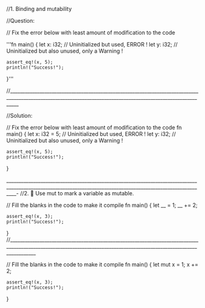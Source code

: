 //1. Binding and mutability

//Question:

// Fix the error below with least amount of modification to the code

'''fn main() {
    let x: i32; // Uninitialized but used, ERROR !
    let y: i32; // Uninitialized but also unused, only a Warning !

    assert_eq!(x, 5);
    println!("Success!");
}'''

//________________________________________________________________________________________________________________________________________________________________

//Solution:


// Fix the error below with least amount of modification to the code
fn main() {
    let x: i32 = 5; // Uninitialized but used, ERROR !
    let y: i32; // Uninitialized but also unused, only a Warning !

    assert_eq!(x, 5);
    println!("Success!");
}

________________________________________________________________________________________________________________________________________________________________-
//2. 🌟 Use mut to mark a variable as mutable.


// Fill the blanks in the code to make it compile
fn main() {
    let __ =  1;
    __ += 2; 
    
    assert_eq!(x, 3);
    println!("Success!");
}
//_______________________________________________________________________________________________________________________________________________________________________

// Fill the blanks in the code to make it compile
fn main() {
    let mut x =  1;
    x += 2; 
    
    assert_eq!(x, 3);
    println!("Success!");
}




